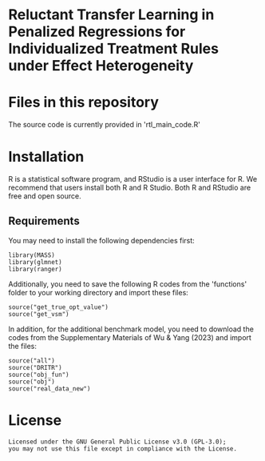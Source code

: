 # Reluctant Transfer Learning in Penalized Regressions for Individualized Treatment Rules under Effect Heterogeneity

# Files in this repository
The source code is currently provided in 'rtl_main_code.R'

# Installation
R is a statistical software program, and RStudio is a user interface for R. We recommend that users install both R and R Studio. Both R and RStudio are free and open source.

## Requirements
You may need to install the following dependencies first:
```{r}
library(MASS)
library(glmnet)
library(ranger)
```
Additionally, you need to save the following R codes from the 'functions' folder to your working directory and import these files:
```{r}
source("get_true_opt_value")
source("get_vsm")
```
In addition, for the additional benchmark model, you need to download the codes from the Supplementary Materials of Wu & Yang (2023) and import the files:
```{r}
source("all")
source("DRITR")
source("obj_fun")
source("obj")
source("real_data_new")
```

# License
```{r}
Licensed under the GNU General Public License v3.0 (GPL-3.0);
you may not use this file except in compliance with the License.
```
